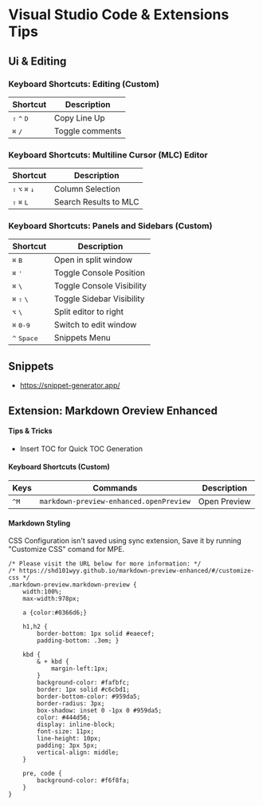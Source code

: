 # Visual Studio Code & Extensions Tips

## Ui & Editing

### Keyboard Shortcuts: Editing (Custom)
|        Shortcut                                       | Description
|-------------------------------------------------------|-------------------------
| <kbd>⇧</kbd> <kbd>^</kbd> <kbd>D</kbd>                | Copy Line Up
| <kbd>⌘</kbd> <kbd>/</kbd>                             | Toggle comments

### Keyboard Shortcuts: Multiline Cursor (MLC) Editor
|        Shortcut                                          | Description
|----------------------------------------------------------|-------------------
| <kbd>⇧</kbd> <kbd>⌥</kbd> <kbd>⌘</kbd> <kbd>↓</kbd>      | Column Selection
| <kbd>⇧</kbd> <kbd>⌘</kbd> <kbd>L</kbd>                   | Search Results to MLC

### Keyboard Shortcuts: Panels and Sidebars (Custom)
|        Shortcut                                            | Description
|------------------------------------------------------------|-------------------
| <kbd>⌘</kbd> <kbd>B</kbd>                                 | Open in split window
| <kbd>⌘</kbd> <kbd>'</kbd>                                 | Toggle Console Position
| <kbd>⌘</kbd> <kbd>\\</kbd>                                | Toggle Console Visibility
| <kbd>⌘</kbd> <kbd>⇧</kbd> <kbd>\\</kbd>                   | Toggle Sidebar Visibility
| <kbd>⌥</kbd> <kbd>\\</kbd>                                | Split editor to right
| <kbd>⌘</kbd> <kbd>0-9</kbd>                               | Switch to edit window
| <kbd>^</kbd> <kbd>Space</kbd>                              | Snippets Menu


## Snippets

 * https://snippet-generator.app/

## Extension: Markdown Oreview Enhanced

#### Tips & Tricks

 * Insert TOC for Quick TOC Generation

#### Keyboard Shortcuts (Custom)

|  Keys                                | Commands                                | Description
|--------------------------------------|-----------------------------------------|-------------------
| <kbd>^</kbd><kbd>M</kbd>             | `markdown-preview-enhanced.openPreview` | Open Preview


#### Markdown Styling

CSS Configuration isn't saved using sync extension, Save it by running "Customize CSS" comand for MPE.

```less
/* Please visit the URL below for more information: */
/* https://shd101wyy.github.io/markdown-preview-enhanced/#/customize-css */
.markdown-preview.markdown-preview {
	width:100%;
	max-width:978px;

	a {color:#0366d6;}

	h1,h2 {
		border-bottom: 1px solid #eaecef;
		padding-bottom: .3em; }

	kbd {
		& + kbd {
			margin-left:1px;
		}
		background-color: #fafbfc;
		border: 1px solid #c6cbd1;
		border-bottom-color: #959da5;
		border-radius: 3px;
		box-shadow: inset 0 -1px 0 #959da5;
		color: #444d56;
		display: inline-block;
		font-size: 11px;
		line-height: 10px;
		padding: 3px 5px;
		vertical-align: middle;
	}

	pre, code {
		background-color: #f6f8fa;
	}
}
```
